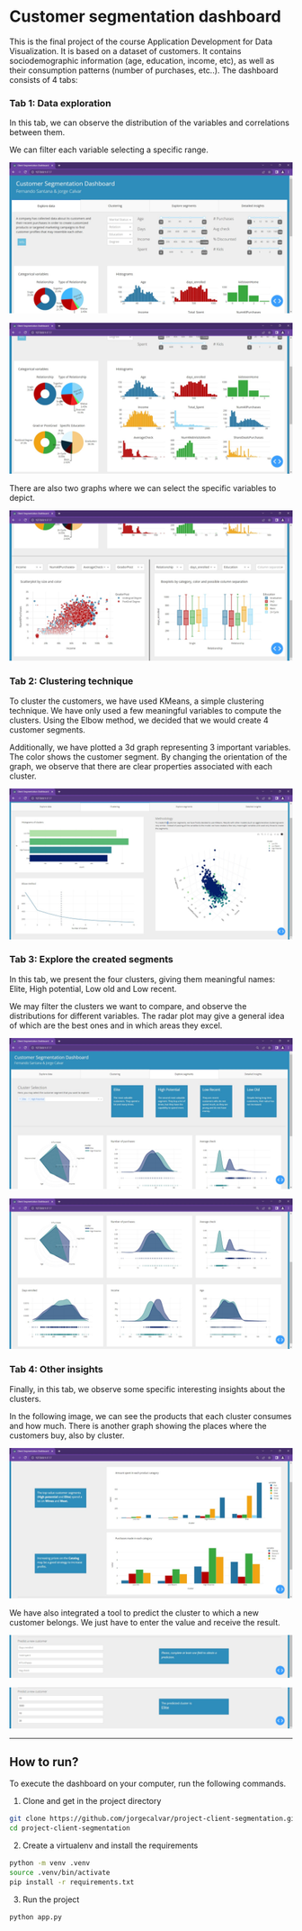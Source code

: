 
# Customer segmentation dashboard

This is the final project of the course Application Development for Data Visualization.
It is based on a dataset of customers. It contains sociodemographic information (age, education, income, etc), as
well as their consumption patterns (number of purchases, etc..).
The dashboard consists of 4 tabs:

### Tab 1: Data exploration

In this tab, we can observe the distribution of the variables and correlations between them.

We can filter each variable selecting a specific range.

![Tab 1 Image 1](images/tab_1_1.jpg)

![Tab 1 Image 2](images/tab_1_2.jpg)

There are also two graphs where we can select the specific variables to depict.

![Tab 1 Image 3](images/tab_1_3.jpg)



### Tab 2: Clustering technique

To cluster the customers, we have used KMeans, a simple clustering technique. We have only used a few 
meaningful variables to compute the clusters. Using the Elbow method, we decided that we would create
4 customer segments. 

Additionally, we have plotted a 3d graph representing 3 important variables. The color shows the customer 
segment. By changing the orientation of the graph, we observe that there are clear properties associated
with each cluster.


![Tab 2](images/tab_2.jpg)



### Tab 3: Explore the created segments

In this tab, we present the four clusters, giving them meaningful names: Elite, High potential, Low old
and Low recent.

We may filter the clusters we want to compare, and observe the distributions for different variables.
The radar plot may give a general idea of which are the best ones and in which areas they excel.

![Tab 3 Image 1](images/tab_3_1.jpg)

![Tab 3 Image 2](images/tab_3_2.jpg)


### Tab 4: Other insights

Finally, in this tab, we observe some specific interesting insights about the clusters.

In the following image, we can see the products that each cluster consumes and how much. 
There is another graph showing the places where the customers buy, also by cluster.

![Tab 4 Image 1](images/tab_4_1.jpg)

We have also integrated a tool to predict the cluster to which a new customer belongs.
We just have to enter the value and receive the result.

![Tab 4 Image 2](images/tab_4_2.jpg)

![Tab 4 Image 3](images/tab_4_3.jpg)


<hr>

## How to run?

To execute the dashboard on your computer, run the following commands.

1. Clone and get in the project directory

````bash
git clone https://github.com/jorgecalvar/project-client-segmentation.git
cd project-client-segmentation
````

2. Create a virtualenv and install the requirements

````bash
python -m venv .venv
source .venv/bin/activate
pip install -r requirements.txt
````

3. Run the project

````bash
python app.py
````

